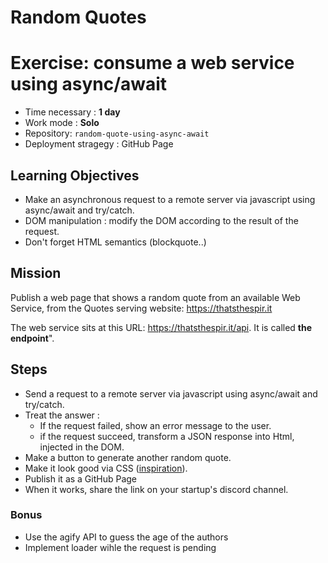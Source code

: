 # Random Quotes
# Exercise: consume a web service using async/await

-   Time necessary : **1 day**
-   Work mode : **Solo**
-   Repository: `random-quote-using-async-await`
-   Deployment stragegy : GitHub Page

## Learning Objectives

-   Make an asynchronous request to a remote server via javascript using async/await and try/catch.
-   DOM manipulation : modify the DOM according to the result of the request.
-   Don't forget HTML semantics (blockquote..)

## Mission

Publish a web page that shows a random quote from an available Web Service, from the Quotes serving website: https://thatsthespir.it

The web service sits at this URL: https://thatsthespir.it/api. It is called **the endpoint**".

## Steps

-   Send a request to a remote server via javascript using async/await and try/catch.
-   Treat the answer :
    -   If the request failed, show an error message to the user.
    -   if the request succeed, transform a JSON response into Html, injected in the DOM.
-   Make a button to generate another random quote.
-   Make it look good via CSS ([inspiration](https://www.google.be/search?q=beautiful+web+typography&tbm=isch&tbo=u&source=univ&sa=X&ved=0ahUKEwjJrbmozOvYAhUE9WMKHXTmDrQQsAQIJg&biw=1440&bih=780)).
-   Publish it as a GitHub Page
-   When it works, share the link on your startup's discord channel.

### Bonus

-   Use the agify API to guess the age of the authors
-   Implement loader wihle the request is pending
